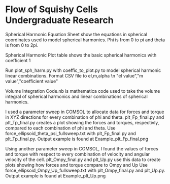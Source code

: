# Flow of Squishy Cells Undergraduate Research

Spherical Harmonic Equation Sheet show the equations in spherical coordinates used to model spherical harmonics. Phi is from 0 to pi and theta is from 0 to 2pi.

Spherical Harmonic Plot table shows the basic spherical harmonics with coefficient 1

Run plot_sph_harm.py with coeffic_to_plot.py to model spherical harmonic linear combinations. Format CSV file to el,m,alpha \n "el value","m value","coefficient value"

Volume Integration Code.nb is mathematica code used to take the volume integral of spherical harmonics and linear combinations of spherical harmonics. 

I used a parameter sweep in COMSOL to allocate data for forces and torque in XYZ directions for every combination of phi and theta. plt_Fp_final.py and plt_Tp_final.py creates a plot showing the forces and torques, respectivly, compared to each combination of phi and theta.
Use force_ellipsoid_theta_psi_fullsweep.txt with plt_Fp_final.py and plt_Tp_final.py.
Output example is found at Example_plt_Fp_final.png

Using another parameter sweep in COMSOL, I found the values of forces and torque with respect to every combination of velocity and angular velocity of the cell. plt_Ompy_final.py and plt_Up.py use this data to create plots showing how forces and torque compare to Ompy and Up
Use force_ellipsoid_Ompy_Up_fullsweep.txt with plt_Ompy_final.py and plt_Up.py.
Output example is found at Example_plt_Up.png
